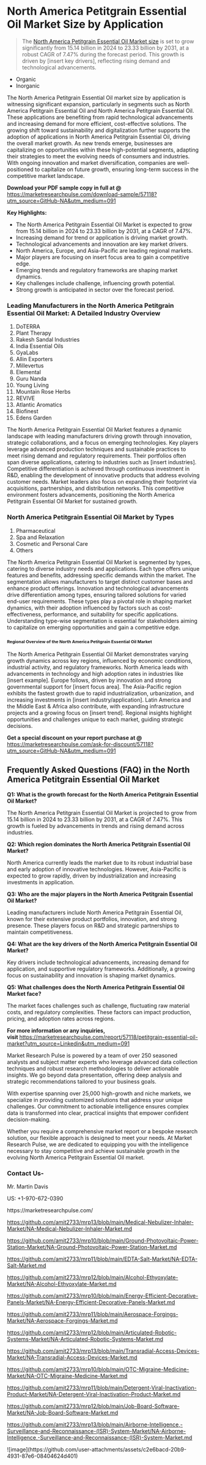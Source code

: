 <h1>North America Petitgrain Essential Oil Market&nbsp;Size by Application</h1><blockquote><p>The <a href="https://marketresearchpulse.com/download-sample/57118?utm_source=GitHub-NA&amp;utm_medium=091">North America Petitgrain Essential Oil Market size</a> is set to grow significantly from 15.14 billion in 2024 to 23.33 billion by 2031, at a robust CAGR of 7.47% during the forecast period. This growth is driven by [insert key drivers], reflecting rising demand and technological advancements.</p></blockquote><ul><li>Organic<li> Inorganic</li></ul><p>The North America Petitgrain Essential Oil market size by application is witnessing significant expansion, particularly in segments such as North America Petitgrain Essential Oil and North America Petitgrain Essential Oil. These applications are benefiting from rapid technological advancements and increasing demand for more efficient, cost-effective solutions. The growing shift toward sustainability and digitalization further supports the adoption of applications in North America Petitgrain Essential Oil, driving the overall market growth. As new trends emerge, businesses are capitalizing on opportunities within these high-potential segments, adapting their strategies to meet the evolving needs of consumers and industries. With ongoing innovation and market diversification, companies are well-positioned to capitalize on future growth, ensuring long-term success in the competitive market landscape.</p><p><strong>Download your PDF sample copy in full at @ </strong><a href="https://marketresearchpulse.com/download-sample/57118?utm_source=GitHub-NA&amp;utm_medium=091">https://marketresearchpulse.com/download-sample/57118?utm_source=GitHub-NA&amp;utm_medium=091</a></p><p><strong>Key Highlights: </strong></p><ul><li>The North America Petitgrain Essential Oil Market is expected to grow from 15.14 billion in 2024 to 23.33 billion by 2031, at a CAGR of 7.47%.</li><li>Increasing demand for trend or application is driving market growth.</li><li>Technological advancements and innovation are key market drivers.</li><li>North America, Europe, and Asia-Pacific are leading regional markets.</li><li>Major players are focusing on insert focus area to gain a competitive edge.</li><li>Emerging trends and regulatory frameworks are shaping market dynamics.</li><li>Key challenges include challenge, influencing growth potential.</li><li>Strong growth is anticipated in sector over the forecast period.</li></ul><h3>Leading Manufacturers in the North America Petitgrain Essential Oil Market: A Detailed Industry Overview</h3><ol><li>DoTERRA</li><li>Plant Therapy</li><li>Rakesh Sandal Industries</li><li>India Essential Oils</li><li>GyaLabs</li><li>Allin Exporters</li><li>Millevertus</li><li>Elemental</li><li>Guru Nanda</li><li>Young Living</li><li>Mountain Rose Herbs</li><li>REVIVE</li><li>Atlantic Aromatics</li><li>Biofinest</li><li>Edens Garden</li></ol><div class="flex max-w-full flex-col flex-grow"><div class="min-h-8 text-message flex w-full flex-col items-end gap-2 whitespace-normal break-words [.text-message+&amp;]:mt-5" dir="auto" data-message-author-role="assistant" data-message-id="fd8432e4-4910-450d-b182-61b7bfb0a01f" data-message-model-slug="gpt-4o"><div class="flex w-full flex-col gap-1 empty:hidden first:pt-[3px]"><div class="markdown prose w-full break-words dark:prose-invert light"><p>The North America Petitgrain Essential Oil Market features a dynamic landscape with leading manufacturers driving growth through innovation, strategic collaborations, and a focus on emerging technologies. Key players leverage advanced production techniques and sustainable practices to meet rising demand and regulatory requirements. Their portfolios often span diverse applications, catering to industries such as [insert industries]. Competitive differentiation is achieved through continuous investment in R&amp;D, enabling the development of innovative products that address evolving customer needs. Market leaders also focus on expanding their footprint via acquisitions, partnerships, and distribution networks. This competitive environment fosters advancements, positioning the North America Petitgrain Essential Oil Market for sustained growth.</p></div></div></div></div><h3>North America Petitgrain Essential Oil Market by Types</h3><ol><li>Pharmaceutical<li> Spa and Relaxation<li> Cosmetic and Personal Care<li> Others</li></ol><div class="flex max-w-full flex-col flex-grow"><div class="min-h-8 text-message flex w-full flex-col items-end gap-2 whitespace-normal break-words [.text-message+&amp;]:mt-5" dir="auto" data-message-author-role="assistant" data-message-id="084470be-0bb7-4664-bddf-5156b4f41249" data-message-model-slug="gpt-4o-mini"><div class="flex w-full flex-col gap-1 empty:hidden first:pt-[3px]"><div class="markdown prose w-full break-words dark:prose-invert light"><p>The North America Petitgrain Essential Oil Market is segmented by types, catering to diverse industry needs and applications. Each type offers unique features and benefits, addressing specific demands within the market. The segmentation allows manufacturers to target distinct customer bases and enhance product offerings. Innovation and technological advancements drive differentiation among types, ensuring tailored solutions for varied end-user requirements. These types play a pivotal role in shaping market dynamics, with their adoption influenced by factors such as cost-effectiveness, performance, and suitability for specific applications. Understanding type-wise segmentation is essential for stakeholders aiming to capitalize on emerging opportunities and gain a competitive edge.</p></div></div></div></div><h3><span style="font-size: 11px;">Regional Overview of the North America Petitgrain Essential Oil Market</span></h3><div class="flex max-w-full flex-col flex-grow"><div class="min-h-8 text-message flex w-full flex-col items-end gap-2 whitespace-normal break-words [.text-message+&amp;]:mt-5" dir="auto" data-message-author-role="assistant" data-message-id="e9038762-ce64-4e30-91c9-9bd413514231" data-message-model-slug="gpt-4o-mini"><div class="flex w-full flex-col gap-1 empty:hidden first:pt-[3px]"><div class="markdown prose w-full break-words dark:prose-invert light"><p>The North America Petitgrain Essential Oil Market demonstrates varying growth dynamics across key regions, influenced by economic conditions, industrial activity, and regulatory frameworks. North America leads with advancements in technology and high adoption rates in industries like [insert example]. Europe follows, driven by innovation and strong governmental support for [insert focus area]. The Asia-Pacific region exhibits the fastest growth due to rapid industrialization, urbanization, and increasing investments in [insert industry/application]. Latin America and the Middle East &amp; Africa also contribute, with expanding infrastructure projects and a growing focus on [insert trend]. Regional insights highlight opportunities and challenges unique to each market, guiding strategic decisions.</p></div></div></div></div><p><strong>Get a special discount on your report purchase at @ </strong><a href="https://marketresearchpulse.com/ask-for-discount/57118?utm_source=GitHub-NA&amp;utm_medium=091">https://marketresearchpulse.com/ask-for-discount/57118?utm_source=GitHub-NA&amp;utm_medium=091</a></p><h2>Frequently Asked Questions (FAQ) in the North America Petitgrain Essential Oil Market</h2><p><strong>Q1: What is the growth forecast for the North America Petitgrain Essential Oil Market?</strong></p><p>The North America Petitgrain Essential Oil Market is projected to grow from 15.14 billion in 2024 to 23.33 billion by 2031, at a CAGR of 7.47%. This growth is fueled by advancements in trends and rising demand across industries.</p><p><strong>Q2: Which region dominates the North America Petitgrain Essential Oil Market?</strong></p><p>North America currently leads the market due to its robust industrial base and early adoption of innovative technologies. However, Asia-Pacific is expected to grow rapidly, driven by industrialization and increasing investments in application.</p><p><strong>Q3: Who are the major players in the North America Petitgrain Essential Oil Market?</strong></p><p>Leading manufacturers include North America Petitgrain Essential Oil, known for their extensive product portfolios, innovation, and strong presence. These players focus on R&amp;D and strategic partnerships to maintain competitiveness.</p><p><strong>Q4: What are the key drivers of the North America Petitgrain Essential Oil Market?</strong></p><p>Key drivers include technological advancements, increasing demand for application, and supportive regulatory frameworks. Additionally, a growing focus on sustainability and innovation is shaping market dynamics.</p><p><strong>Q5: What challenges does the North America Petitgrain Essential Oil Market face?</strong></p><p>The market faces challenges such as challenge, fluctuating raw material costs, and regulatory complexities. These factors can impact production, pricing, and adoption rates across regions.</p><p><strong>For more information or any inquiries, visit&nbsp;</strong><a href="https://marketresearchpulse.com/report/57118/petitgrain-essential-oil-market?utm_source=Linkedin&utm_medium=091">https://marketresearchpulse.com/report/57118/petitgrain-essential-oil-market?utm_source=Linkedin&utm_medium=091</a></p><p>Market Research Pulse is powered by a team of over 250 seasoned analysts and subject matter experts who leverage advanced data collection techniques and robust research methodologies to deliver actionable insights. We go beyond data presentation, offering deep analysis and strategic recommendations tailored to your business goals.</p><p>With expertise spanning over 25,000 high-growth and niche markets, we specialize in providing customized solutions that address your unique challenges. Our commitment to actionable intelligence ensures complex data is transformed into clear, practical insights that empower confident decision-making.</p><p>Whether you require a comprehensive market report or a bespoke research solution, our flexible approach is designed to meet your needs. At Market Research Pulse, we are dedicated to equipping you with the intelligence necessary to stay competitive and achieve sustainable growth in the evolving North America Petitgrain Essential Oil market.</p><h3><strong>Contact Us-</strong></h3><p>Mr. Martin Davis</p><p>US: +1-970-672-0390</p><p>https://marketresearchpulse.com/</p><p><a href="https://github.com/amit2733/mrp13/blob/main/Medical-Nebulizer-Inhaler-Market/NA-Medical-Nebulizer-Inhaler-Market.md">https://github.com/amit2733/mrp13/blob/main/Medical-Nebulizer-Inhaler-Market/NA-Medical-Nebulizer-Inhaler-Market.md</a></p><p><a href="https://github.com/amit2733/mrp10/blob/main/Ground-Photovoltaic-Power-Station-Market/NA-Ground-Photovoltaic-Power-Station-Market.md">https://github.com/amit2733/mrp10/blob/main/Ground-Photovoltaic-Power-Station-Market/NA-Ground-Photovoltaic-Power-Station-Market.md</a></p><p><a href="https://github.com/amit2733/mrp11/blob/main/EDTA-Salt-Market/NA-EDTA-Salt-Market.md">https://github.com/amit2733/mrp11/blob/main/EDTA-Salt-Market/NA-EDTA-Salt-Market.md</a></p><p><a href="https://github.com/amit2733/mrp12/blob/main/Alcohol-Ethyoxylate-Market/NA-Alcohol-Ethyoxylate-Market.md">https://github.com/amit2733/mrp12/blob/main/Alcohol-Ethyoxylate-Market/NA-Alcohol-Ethyoxylate-Market.md</a></p><p><a href="https://github.com/amit2733/mrp10/blob/main/Energy-Efficient-Decorative-Panels-Market/NA-Energy-Efficient-Decorative-Panels-Market.md">https://github.com/amit2733/mrp10/blob/main/Energy-Efficient-Decorative-Panels-Market/NA-Energy-Efficient-Decorative-Panels-Market.md</a></p><p><a href="https://github.com/amit2733/mrp11/blob/main/Aerospace-Forgings-Market/NA-Aerospace-Forgings-Market.md">https://github.com/amit2733/mrp11/blob/main/Aerospace-Forgings-Market/NA-Aerospace-Forgings-Market.md</a></p><p><a href="https://github.com/amit2733/mrp12/blob/main/Articulated-Robotic-Systems-Market/NA-Articulated-Robotic-Systems-Market.md">https://github.com/amit2733/mrp12/blob/main/Articulated-Robotic-Systems-Market/NA-Articulated-Robotic-Systems-Market.md</a></p><p><a href="https://github.com/amit2733/mrp13/blob/main/Transradial-Access-Devices-Market/NA-Transradial-Access-Devices-Market.md">https://github.com/amit2733/mrp13/blob/main/Transradial-Access-Devices-Market/NA-Transradial-Access-Devices-Market.md</a></p><p><a href="https://github.com/amit2733/mrp10/blob/main/OTC-Migraine-Medicine-Market/NA-OTC-Migraine-Medicine-Market.md">https://github.com/amit2733/mrp10/blob/main/OTC-Migraine-Medicine-Market/NA-OTC-Migraine-Medicine-Market.md</a></p><p><a href="https://github.com/amit2733/mrp11/blob/main/Detergent-Viral-Inactivation-Product-Market/NA-Detergent-Viral-Inactivation-Product-Market.md">https://github.com/amit2733/mrp11/blob/main/Detergent-Viral-Inactivation-Product-Market/NA-Detergent-Viral-Inactivation-Product-Market.md</a></p><p><a href="https://github.com/amit2733/mrp12/blob/main/Job-Board-Software-Market/NA-Job-Board-Software-Market.md">https://github.com/amit2733/mrp12/blob/main/Job-Board-Software-Market/NA-Job-Board-Software-Market.md</a></p><p><a href="https://github.com/amit2733/mrp13/blob/main/Airborne-Intelligence,-Surveillance-and-Reconnaissance-(ISR)-System-Market/NA-Airborne-Intelligence,-Surveillance-and-Reconnaissance-(ISR)-System-Market.md">https://github.com/amit2733/mrp13/blob/main/Airborne-Intelligence,-Surveillance-and-Reconnaissance-(ISR)-System-Market/NA-Airborne-Intelligence,-Surveillance-and-Reconnaissance-(ISR)-System-Market.md</a></p>
![image](https://github.com/user-attachments/assets/c2e6bacd-20b9-4931-87e6-08404624d401)
